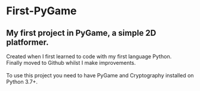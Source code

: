 # First-PyGame
## My first project in PyGame, a simple 2D platformer.
Created when I first learned to code with my first language Python. <br />
Finally moved to Github whilst I make improvements. <br />
<br />
To use this project you need to have PyGame and Cryptography installed on Python 3.7+.